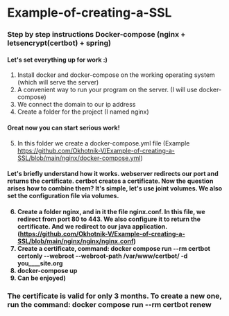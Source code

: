 # Example-of-creating-a-SSL
<h3>Step by step instructions Docker-compose  (nginx + letsencrypt(certbot) + spring)</h3>
<h4>Let's set everything up for work :)</h4>

1) Install docker and docker-compose on the working operating system (which will serve the server)
2) A convenient way to run your program on the server. (I will use docker-compose)
3) We connect the domain to our ip address
4) Create a folder for the project (I named nginx)

<h4>Great now you can start serious work!</h4>

5) In this folder we create a docker-compose.yml file (Example https://github.com/Okhotnik-V/Example-of-creating-a-SSL/blob/main/nginx/docker-compose.yml)
<h4>Let's briefly understand how it works. webserver redirects our port and returns the certificate. certbot creates a certificate. Now the question arises how to combine them? It's simple, let's use joint volumes. We also set the configuration file via volumes.<h4>

6) Create a folder nginx, and in it the file nginx.conf. In this file, we redirect from port 80 to 443. We also configure it to return the certificate. And we redirect to our java application. (https://github.com/Okhotnik-V/Example-of-creating-a-SSL/blob/main/nginx/nginx/nginx.conf)
7) Сreate a certificate, command: docker compose run --rm  certbot certonly --webroot --webroot-path /var/www/certbot/ -d you____site.org
8) docker-compose up 
9) Can be enjoyed)
  
<h3>The certificate is valid for only 3 months. To create a new one, run the command: docker compose run --rm certbot renew</h3>
